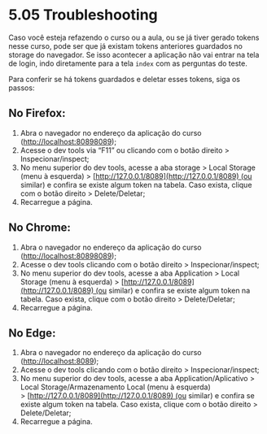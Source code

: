 # 5.05 Troubleshooting
Caso você esteja refazendo o curso ou a aula, ou se já tiver gerado tokens nesse curso, pode ser que já existam tokens anteriores guardados no storage do navegador. Se isso acontecer a aplicação não vai entrar na tela de login, indo diretamente para a tela `index` com as perguntas do teste.

Para conferir se há tokens guardados e deletar esses tokens, siga os passos:

## No Firefox:

1. Abra o navegador no endereço da aplicação do curso ([http://localhost:80898089](http://localhost:80898089/));
2. Acesse o dev tools via “F11” ou clicando com o botão direito > Inspecionar/inspect;
3. No menu superior do dev tools, acesse a aba storage > Local Storage (menu à esquerda) > [http://127.0.0.1/8089](http://127.0.0.1/8089) (ou similar) e confira se existe algum token na tabela. Caso exista, clique com o botão direito > Delete/Deletar;
4. Recarregue a página.

## No Chrome:

1. Abra o navegador no endereço da aplicação do curso ([http://localhost:80898089](http://localhost:80898089/));
2. Acesse o dev tools clicando com o botão direito > Inspecionar/inspect;
3. No menu superior do dev tools, acesse a aba Application > Local Storage (menu à esquerda) > [http://127.0.0.1/8089](http://127.0.0.1/8089) (ou similar) e confira se existe algum token na tabela. Caso exista, clique com o botão direito > Delete/Deletar;
4. Recarregue a página.

## No Edge:

1. Abra o navegador no endereço da aplicação do curso ([http://localhost:8089](http://localhost:8089/));
2. Acesse o dev tools clicando com o botão direito > Inspecionar/inspect;
3. No menu superior do dev tools, acesse a aba Application/Aplicativo > Local Storage/Armazenamento Local (menu à esquerda) > [http://127.0.0.1/8089](http://127.0.0.1/8089) (ou similar) e confira se existe algum token na tabela. Caso exista, clique com o botão direito > Delete/Deletar;
4. Recarregue a página.